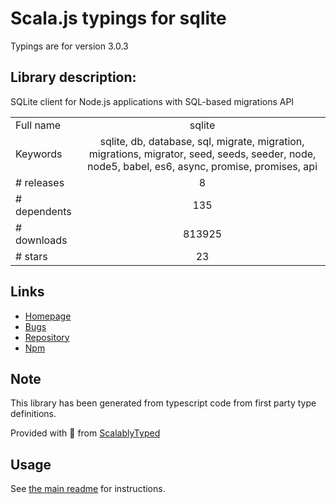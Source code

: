 
# Scala.js typings for sqlite

Typings are for version 3.0.3

## Library description:
SQLite client for Node.js applications with SQL-based migrations API

|                    |                 |
| ------------------ | :-------------: |
| Full name          | sqlite |
| Keywords           | sqlite, db, database, sql, migrate, migration, migrations, migrator, seed, seeds, seeder, node, node5, babel, es6, async, promise, promises, api |
| # releases         | 8 |
| # dependents       | 135 |
| # downloads        | 813925 |
| # stars            | 23 |

## Links
- [Homepage](https://github.com/kriasoft/node-sqlite#readme)
- [Bugs](https://github.com/kriasoft/node-sqlite/issues)
- [Repository](https://github.com/kriasoft/node-sqlite)
- [Npm](https://www.npmjs.com/package/sqlite)
    


## Note
This library has been generated from typescript code from first party type definitions.

Provided with :purple_heart: from [ScalablyTyped](https://github.com/oyvindberg/ScalablyTyped)

## Usage
See [the main readme](../../readme.md) for instructions.


